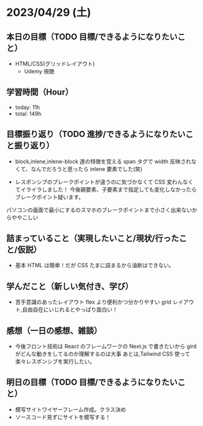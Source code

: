 # 2023/04/29 (土)

## 本日の目標（TODO 目標/できるようになりたいこと）

- HTML/CSS(グリッドレイアウト)
  - Udemy 視聴

## 学習時間（Hour）

- today: 11h
- total: 149h

## 目標振り返り（TODO 進捗/できるようになりたいこと振り返り）

- block,inlene,inlene-block 達の特徴を覚える
  span タグで width 反映されなくて、なんでだろうと思ったら inlene 要素でした(笑)

- レスポンシブのブレークポイントが違うのに気づかなくて CSS 変わんなくてイライラしました！
  今後親要素、子要素まで指定しても変化しなかったらブレークポイント疑います。

パソコンの画面で最小にするのスマホのブレークポイントまで小さく出来ないからややこしい

## 詰まっていること（実現したいこと/現状/行ったこと/仮説）

- 基本 HTML は簡単！だが CSS たまに詰まるから油断はできない。

## 学んだこと（新しい気付き、学び）

- 苦手意識のあったレイアウト flex より便利かつ分かりやすい
  grid レイアウト,自由自在にいじれるとやっぱり面白い！

## 感想（一日の感想、雑談）

- 今後フロント技術は React のフレームワークの Next.js で書きたいから gird がどんな動きをしてるのか理解するのは大事
  あとは,Tailwind CSS 使って楽々レスポンシブを実行したい。

## 明日の目標（TODO 目標/できるようになりたいこと）

- 模写サイトワイヤーフレーム作成。クラス決め
- ソースコード見ずにサイトを模写する！
